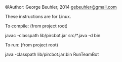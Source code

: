 @Author: George Beuhler, 2014
gebeuhler@gmail.com

These instructions are for Linux.

To compile:
(from project root)

javac -classpath lib/pircbot.jar src/*.java -d bin

To run:
(from project root)

java -classpath lib/pircbot.jar:bin RunTeamBot
